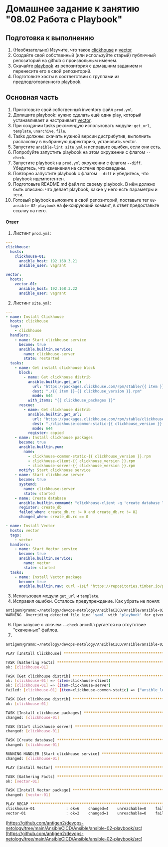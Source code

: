 # Домашнее задание к занятию "08.02 Работа с Playbook"

## Подготовка к выполнению

1. (Необязательно) Изучите, что такое [clickhouse](https://www.youtube.com/watch?v=fjTNS2zkeBs) и [vector](https://www.youtube.com/watch?v=CgEhyffisLY)
2. Создайте свой собственный (или используйте старый) публичный репозиторий на github с произвольным именем.
3. Скачайте [playbook](./playbook/) из репозитория с домашним заданием и перенесите его в свой репозиторий.
4. Подготовьте хосты в соответствии с группами из предподготовленного playbook.

## Основная часть

1. Приготовьте свой собственный inventory файл `prod.yml`.
2. Допишите playbook: нужно сделать ещё один play, который устанавливает и настраивает [vector](https://vector.dev).
3. При создании tasks рекомендую использовать модули: `get_url`, `template`, `unarchive`, `file`.
4. Tasks должны: скачать нужной версии дистрибутив, выполнить распаковку в выбранную директорию, установить vector.
5. Запустите `ansible-lint site.yml` и исправьте ошибки, если они есть.
6. Попробуйте запустить playbook на этом окружении с флагом `--check`.
7. Запустите playbook на `prod.yml` окружении с флагом `--diff`. Убедитесь, что изменения на системе произведены.
8. Повторно запустите playbook с флагом `--diff` и убедитесь, что playbook идемпотентен.
9. Подготовьте README.md файл по своему playbook. В нём должно быть описано: что делает playbook, какие у него есть параметры и теги.
10. Готовый playbook выложите в свой репозиторий, поставьте тег `08-ansible-02-playbook` на фиксирующий коммит, в ответ предоставьте ссылку на него.

#### Ответ
1. Листинг `prod.yml`:
```yaml
---
clickhouse:
  hosts:
    clickhouse-01:
      ansible_host: 192.168.3.21
      ansible_user: vagrant

vector:
  hosts:
    vector-01:
      ansible_host: 192.168.3.22
      ansible_user: vagrant
```
2. Листинг `site.yml`:
```yaml
---
- name: Install Clickhouse
  hosts: clickhouse
  tags:
    - clickhouse
  handlers:
    - name: Start clickhouse service
      become: true
      ansible.builtin.service:
        name: clickhouse-server
        state: restarted
  tasks:
    - name: Get install clickhouse block
      block:
        - name: Get clickhouse distrib
          ansible.builtin.get_url:
            url: "https://packages.clickhouse.com/rpm/stable/{{ item }}-{{ clickhouse_version }}.noarch.rpm"
            dest: "./{{ item }}-{{ clickhouse_version }}.rpm"
            mode: 644
          with_items: "{{ clickhouse_packages }}"
      rescue:
        - name: Get clickhouse distrib
          ansible.builtin.get_url:
            url: "https://packages.clickhouse.com/rpm/stable/clickhouse-common-static-{{ clickhouse_version }}.x86_64.rpm"
            dest: "./clickhouse-common-static-{{ clickhouse_version }}.rpm"
            mode: 644
          register: copied
    - name: Install clickhouse packages
      become: true
      ansible.builtin.yum:
        name:
          - clickhouse-common-static-{{ clickhouse_version }}.rpm
          - clickhouse-client-{{ clickhouse_version }}.rpm
          - clickhouse-server-{{ clickhouse_version }}.rpm
      notify: Start clickhouse service
    - name: Start clickhouse server
      become: true
      systemd:
        name: clickhouse-server
        state: started
    - name: Create database
      ansible.builtin.command: "clickhouse-client -q 'create database logs;'"
      register: create_db
      failed_when: create_db.rc != 0 and create_db.rc != 82
      changed_when: create_db.rc == 0

- name: Install Vector
  hosts: vector
  tags:
    - vector
  handlers:
    - name: Start Vector service
      become: true
      ansible.builtin.service:
        name: vector
        state: started
  tasks:
    - name: Install Vector package
      become: true
      ansible.builtin.raw: curl -1sLf 'https://repositories.timber.io/public/vector/cfg/setup/bash.rpm.sh'
```
3. Использовал модули `get_url` и `template`.
5. Исправил ошибки. Осталось предупреждение. Как убрать не понял:
```bash
antigen@gramm:~/netology/devops-netology/AnsibleCICD/Ansible/ansible-02-playbook/src/ansible/playbook$ ansible-lint site.yml 
WARNING  Overriding detected file kind 'yaml' with 'playbook' for given positional argument: site.yml
```
6. При запуске с ключем `--check` ансибл ругается на отсутствие "скаченных" файлов.
7. 
```bash
antigen@gramm:~/netology/devops-netology/AnsibleCICD/Ansible/ansible-02-playbook/src$ ansible-playbook ansible/playbook/site.yml -i ansible/playbook/inventory/prod.yml

PLAY [Install Clickhouse] **********************************************************************************************************************************************************************************************

TASK [Gathering Facts] *************************************************************************************************************************************************************************************************
ok: [clickhouse-01]

TASK [Get clickhouse distrib] ******************************************************************************************************************************************************************************************
ok: [clickhouse-01] => (item=clickhouse-client)
ok: [clickhouse-01] => (item=clickhouse-server)
failed: [clickhouse-01] (item=clickhouse-common-static) => {"ansible_loop_var": "item", "changed": false, "dest": "./clickhouse-common-static-22.3.3.44.rpm", "elapsed": 0, "gid": 1000, "group": "vagrant", "item": "clickhouse-common-static", "mode": "01204", "msg": "Request failed", "owner": "vagrant", "response": "HTTP Error 404: Not Found", "secontext": "unconfined_u:object_r:user_home_t:s0", "size": 246310036, "state": "file", "status_code": 404, "uid": 1000, "url": "https://packages.clickhouse.com/rpm/stable/clickhouse-common-static-22.3.3.44.noarch.rpm"}                                                                                    

TASK [Get clickhouse distrib] ******************************************************************************************************************************************************************************************
ok: [clickhouse-01]

TASK [Install clickhouse packages] *************************************************************************************************************************************************************************************
changed: [clickhouse-01]

TASK [Start clickhouse server] *****************************************************************************************************************************************************************************************
changed: [clickhouse-01]

TASK [Create database] *************************************************************************************************************************************************************************************************
changed: [clickhouse-01]

RUNNING HANDLER [Start clickhouse service] *****************************************************************************************************************************************************************************
changed: [clickhouse-01]

PLAY [Install Vector] **************************************************************************************************************************************************************************************************

TASK [Gathering Facts] *************************************************************************************************************************************************************************************************
ok: [vector-01]

TASK [Install Vector package] ******************************************************************************************************************************************************************************************
changed: [vector-01]

PLAY RECAP *************************************************************************************************************************************************************************************************************
clickhouse-01              : ok=6    changed=4    unreachable=0    failed=0    skipped=0    rescued=1    ignored=0   
vector-01                  : ok=2    changed=1    unreachable=0    failed=0    skipped=0    rescued=0    ignored=0   
```

(https://github.com/antigen2/devops-netology/tree/main/AnsibleCICD/Ansible/ansible-02-playbook/src)[https://github.com/antigen2/devops-netology/tree/main/AnsibleCICD/Ansible/ansible-02-playbook/src]
